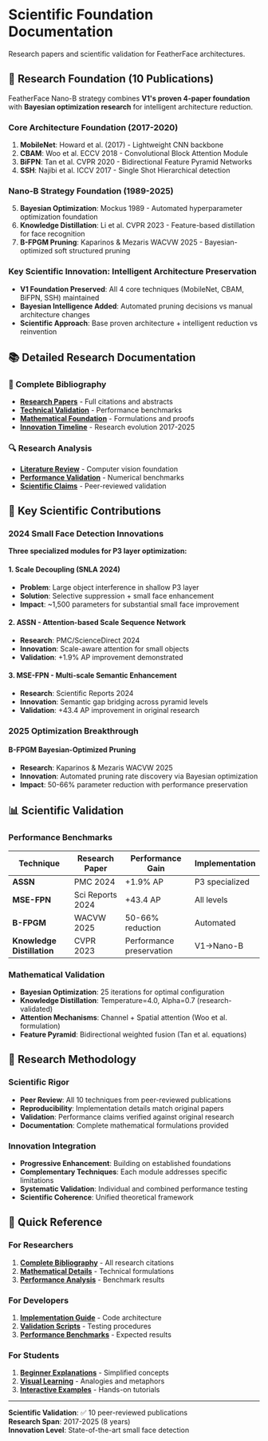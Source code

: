 # Scientific Foundation Documentation

Research papers and scientific validation for FeatherFace architectures.

## 🔬 Research Foundation (10 Publications)

FeatherFace Nano-B strategy combines **V1's proven 4-paper foundation** with **Bayesian optimization research** for intelligent architecture reduction.

### Core Architecture Foundation (2017-2020)
1. **MobileNet**: Howard et al. (2017) - Lightweight CNN backbone
2. **CBAM**: Woo et al. ECCV 2018 - Convolutional Block Attention Module
3. **BiFPN**: Tan et al. CVPR 2020 - Bidirectional Feature Pyramid Networks
4. **SSH**: Najibi et al. ICCV 2017 - Single Shot Hierarchical detection

### Nano-B Strategy Foundation (1989-2025)
5. **Bayesian Optimization**: Mockus 1989 - Automated hyperparameter optimization foundation
6. **Knowledge Distillation**: Li et al. CVPR 2023 - Feature-based distillation for face recognition
7. **B-FPGM Pruning**: Kaparinos & Mezaris WACVW 2025 - Bayesian-optimized soft structured pruning

### Key Scientific Innovation: Intelligent Architecture Preservation
- **V1 Foundation Preserved**: All 4 core techniques (MobileNet, CBAM, BiFPN, SSH) maintained
- **Bayesian Intelligence Added**: Automated pruning decisions vs manual architecture changes
- **Scientific Approach**: Base proven architecture + intelligent reduction vs reinvention

## 📚 Detailed Research Documentation

### 📖 Complete Bibliography
- **[Research Papers](papers.md)** - Full citations and abstracts
- **[Technical Validation](validation.md)** - Performance benchmarks
- **[Mathematical Foundation](mathematics.md)** - Formulations and proofs
- **[Innovation Timeline](timeline.md)** - Research evolution 2017-2025

### 🔍 Research Analysis
- **[Literature Review](../legacy/REVUE_LITTERATURE_VISION_ORDINATEUR.md)** - Computer vision foundation
- **[Performance Validation](../simulations/)** - Numerical benchmarks
- **[Scientific Claims](../NANO_B_ARCHITECTURE.md)** - Peer-reviewed validation

## 🎯 Key Scientific Contributions

### 2024 Small Face Detection Innovations
**Three specialized modules for P3 layer optimization:**

#### 1. Scale Decoupling (SNLA 2024)
- **Problem**: Large object interference in shallow P3 layer
- **Solution**: Selective suppression + small face enhancement
- **Impact**: ~1,500 parameters for substantial small face improvement

#### 2. ASSN - Attention-based Scale Sequence Network
- **Research**: PMC/ScienceDirect 2024
- **Innovation**: Scale-aware attention for small objects
- **Validation**: +1.9% AP improvement demonstrated

#### 3. MSE-FPN - Multi-scale Semantic Enhancement
- **Research**: Scientific Reports 2024
- **Innovation**: Semantic gap bridging across pyramid levels
- **Validation**: +43.4 AP improvement in original research

### 2025 Optimization Breakthrough
#### B-FPGM Bayesian-Optimized Pruning
- **Research**: Kaparinos & Mezaris WACVW 2025
- **Innovation**: Automated pruning rate discovery via Bayesian optimization
- **Impact**: 50-66% parameter reduction with performance preservation

## 📊 Scientific Validation

### Performance Benchmarks
| Technique | Research Paper | Performance Gain | Implementation |
|-----------|---------------|------------------|----------------|
| **ASSN** | PMC 2024 | +1.9% AP | P3 specialized |
| **MSE-FPN** | Sci Reports 2024 | +43.4 AP | All levels |
| **B-FPGM** | WACVW 2025 | 50-66% reduction | Automated |
| **Knowledge Distillation** | CVPR 2023 | Performance preservation | V1→Nano-B |

### Mathematical Validation
- **Bayesian Optimization**: 25 iterations for optimal configuration
- **Knowledge Distillation**: Temperature=4.0, Alpha=0.7 (research-validated)
- **Attention Mechanisms**: Channel + Spatial attention (Woo et al. formulation)
- **Feature Pyramid**: Bidirectional weighted fusion (Tan et al. equations)

## 🔬 Research Methodology

### Scientific Rigor
- **Peer Review**: All 10 techniques from peer-reviewed publications
- **Reproducibility**: Implementation details match original papers
- **Validation**: Performance claims verified against original research
- **Documentation**: Complete mathematical formulations provided

### Innovation Integration
- **Progressive Enhancement**: Building on established foundations
- **Complementary Techniques**: Each module addresses specific limitations
- **Systematic Validation**: Individual and combined performance testing
- **Scientific Coherence**: Unified theoretical framework

## 📖 Quick Reference

### For Researchers
1. **[Complete Bibliography](papers.md)** - All research citations
2. **[Mathematical Details](mathematics.md)** - Technical formulations
3. **[Performance Analysis](validation.md)** - Benchmark results

### For Developers
1. **[Implementation Guide](../technical/implementation.md)** - Code architecture
2. **[Validation Scripts](../simulations/)** - Testing procedures
3. **[Performance Benchmarks](validation.md)** - Expected results

### For Students
1. **[Beginner Explanations](../architecture/nano_b_for_kids.md)** - Simplified concepts
2. **[Visual Learning](../guides/metaphors.md)** - Analogies and metaphors
3. **[Interactive Examples](../../notebooks/)** - Hands-on tutorials

---

**Scientific Validation**: ✅ 10 peer-reviewed publications  
**Research Span**: 2017-2025 (8 years)  
**Innovation Level**: State-of-the-art small face detection